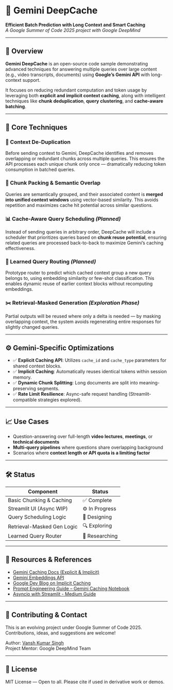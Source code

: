 # 🚀 Gemini DeepCache  
**Efficient Batch Prediction with Long Context and Smart Caching**  
*A Google Summer of Code 2025 project with Google DeepMind*

---

## 📌 Overview

**Gemini DeepCache** is an open-source code sample demonstrating advanced techniques for answering multiple queries over large content (e.g., video transcripts, documents) using **Google’s Gemini API** with long-context support.

It focuses on reducing redundant computation and token usage by leveraging both **explicit and implicit context caching**, along with intelligent techniques like **chunk deduplication**, **query clustering**, and **cache-aware batching**.

---

## 🧠 Core Techniques

### 🔁 Context De-Duplication
Before sending context to Gemini, DeepCache identifies and removes overlapping or redundant chunks across multiple queries. This ensures the API processes each unique chunk only once — dramatically reducing token consumption in batched queries.

### 🧩 Chunk Packing & Semantic Overlap
Queries are semantically grouped, and their associated content is **merged into unified context windows** using vector-based similarity. This avoids repetition and maximizes cache hit potential across similar questions.

### 📊 Cache-Aware Query Scheduling *(Planned)*
Instead of sending queries in arbitrary order, DeepCache will include a scheduler that prioritizes queries based on **chunk reuse potential**, ensuring related queries are processed back-to-back to maximize Gemini’s caching effectiveness.

### 🧭 Learned Query Routing *(Planned)*
Prototype router to predict which cached context group a new query belongs to, using embedding similarity or few-shot classification. This enables dynamic reuse of earlier context blocks without recomputing embeddings.

### ✂️ Retrieval-Masked Generation *(Exploration Phase)*
Partial outputs will be reused where only a delta is needed — by masking overlapping context, the system avoids regenerating entire responses for slightly changed queries.

---

## ⚙️ Gemini-Specific Optimizations

- ✅ **Explicit Caching API**: Utilizes `cache_id` and `cache_type` parameters for shared context blocks.
- ✅ **Implicit Caching**: Automatically reuses identical tokens within session memory.
- ✅ **Dynamic Chunk Splitting**: Long documents are split into meaning-preserving segments.
- ✅ **Rate Limit Resilience**: Async-safe request handling (Streamlit-compatible strategies explored).

---

## 📈 Use Cases

- Question-answering over full-length **video lectures**, **meetings**, or **technical documents**
- **Multi-query pipelines** where questions share overlapping background
- Scenarios where **context length or API quota is a limiting factor**

---

## 🛠 Status

| Component                      | Status       |
|-------------------------------|--------------|
| Basic Chunking & Caching      | ✅ Complete   |
| Streamlit UI (Async WIP)      | ⚙️ In Progress |
| Query Scheduling Logic        | 🧠 Designing  |
| Retrieval-Masked Gen Logic    | 🔍 Exploring  |
| Learned Query Router          | 🧪 Researching|

---

## 🔗 Resources & References

- [Gemini Caching Docs (Explicit & Implicit)](https://ai.google.dev/gemini-api/docs/caching?hl=en)
- [Gemini Embeddings API](https://ai.google.dev/gemini-api/docs/embeddings)
- [Google Dev Blog on Implicit Caching](https://developers.googleblog.com/en/gemini-2-5-models-now-support-implicit-caching/)
- [Prompt Engineering Guide – Gemini Caching Notebook](https://github.com/dair-ai/Prompt-Engineering-Guide/blob/main/notebooks/gemini-context-caching.ipynb)
- [Asyncio with Streamlit - Medium Guide](https://sehmi-conscious.medium.com/got-that-asyncio-feeling-f1a7c37cab8b)

---

## 🤝 Contributing & Contact

This is an evolving project under Google Summer of Code 2025. Contributions, ideas, and suggestions are welcome!

Author: [Vansh Kumar Singh](https://github.com/vanshksingh)  
Project Mentor: Google DeepMind Team

---

## 📜 License

MIT License — Open to all. Please cite if used in derivative work or demos.

